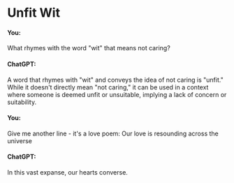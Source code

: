 # Unfit Wit

#### You:
What rhymes with the word "wit" that means not caring? 

#### ChatGPT:
A word that rhymes with "wit" and conveys the idea of not caring is "unfit." While it doesn't directly mean "not caring," it can be used in a context where someone is deemed unfit or unsuitable, implying a lack of concern or suitability.


#### You:
Give me another line -  it's a love poem: 
Our love is resounding across the universe

#### ChatGPT:
In this vast expanse, our hearts converse.
